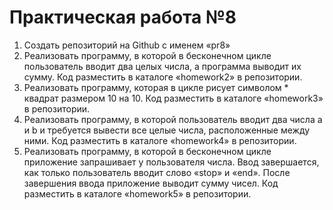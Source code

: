 # Практическая работа №8
1. Создать репозиторий на Github с именем «pr8» 
2. Реализовать программу, в которой в бесконечном цикле пользователь 
вводит два целых числа, а программа выводит их сумму. Код разместить 
в каталоге «homework2» в репозитории. 
3. Реализовать программу, которая в цикле рисует символом * квадрат 
размером 10 на 10. Код разместить в каталоге «homework3» в 
репозитории. 
4. Реализовать программу, в которой пользователь вводит два числа a и b 
и требуется вывести все целые числа, расположенные между ними. Код 
разместить в каталоге «homework4» в репозитории. 
5. Реализовать программу, в которой в бесконечном цикле приложение 
запрашивает у пользователя числа. Ввод завершается, как только 
пользователь вводит слово «stop» и «end». После завершения ввода 
приложение выводит сумму чисел. Код разместить в каталоге 
«homework5» в репозитории. 
